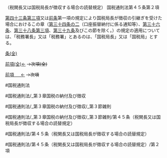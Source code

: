 （税関長又は国税局長が徴収する場合の読替規定）
国税通則法第４５条第２項

[第四十三条第三項](国税通則法＿＿＿＿＿第４３条第３項)又は[前条](国税通則法＿＿＿＿＿第４４条第１項)第一項の規定により国税局長が徴収の引継ぎを受けた場合におけるこの章（[第三十四条の二](国税通則法＿＿＿＿＿第３４条の２第１項)（口座振替納付に係る通知等）、[第三十六条](国税通則法＿＿＿＿＿第３６条第１項)、[第三十八条第三項](国税通則法＿＿＿＿＿第３８条第３項)、[第三十九条](国税通則法＿＿＿＿＿第３９条第１項)及びこの節を除く。）の規定の適用については、「税務署長」又は「税務署」とあるのは、「国税局長」又は「国税局」とする。

[条(全)](国税通則法＿＿＿＿＿第４５条_.md)

[前項(全)←](国税通則法＿＿＿＿＿第４５条第１項_.md)  ~~→次項(全)~~

[前項 　 ←](国税通則法＿＿＿＿＿第４５条第１項.md)  ~~→次項~~



#国税通則法

#国税通則法/_第３章国税の納付及び徴収

#国税通則法/_第３章国税の納付及び徴収/_第３節雑則

#国税通則法/_第３章国税の納付及び徴収/_第３節雑則/第４５条（税関長又は国税局長が徴収する場合の読替規定）

#国税通則法/第４５条（税関長又は国税局長が徴収する場合の読替規定）

#国税通則法/第４５条（税関長又は国税局長が徴収する場合の読替規定）/第２項


